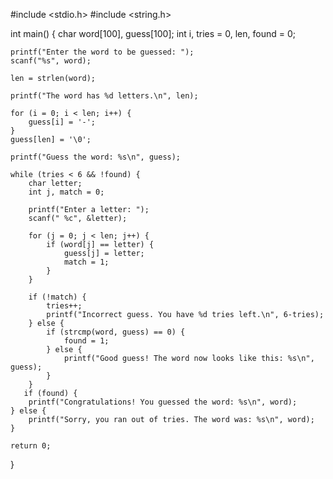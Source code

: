 #include <stdio.h>
#include <string.h>

int main() {
    char word[100], guess[100];
    int i, tries = 0, len, found = 0;

    printf("Enter the word to be guessed: ");
    scanf("%s", word);

    len = strlen(word);

    printf("The word has %d letters.\n", len);

    for (i = 0; i < len; i++) {
        guess[i] = '-';
    }
    guess[len] = '\0';

    printf("Guess the word: %s\n", guess);

    while (tries < 6 && !found) {
        char letter;
        int j, match = 0;

        printf("Enter a letter: ");
        scanf(" %c", &letter);

        for (j = 0; j < len; j++) {
            if (word[j] == letter) {
                guess[j] = letter;
                match = 1;
            }
        }

        if (!match) {
            tries++;
            printf("Incorrect guess. You have %d tries left.\n", 6-tries);
        } else {
            if (strcmp(word, guess) == 0) {
                found = 1;
            } else {
                printf("Good guess! The word now looks like this: %s\n", guess);
            }
        }
       if (found) {
        printf("Congratulations! You guessed the word: %s\n", word);
    } else {
        printf("Sorry, you ran out of tries. The word was: %s\n", word);
    }

    return 0;
}
